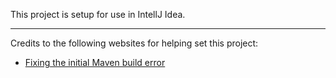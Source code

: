 This project is setup for use in IntellJ Idea.

-------

Credits to the following websites for helping set this project:
* [Fixing the initial Maven build error](https://dev.to/techgirl1908/intellij-error-java-release-version-5-not-supported-376)
 


